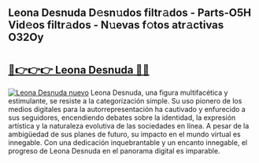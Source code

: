 ## Leona Desnuda D𝚎sn𝚞dos filtr𝚊dos - Parts-O5H Vid𝚎os filtr𝚊dos - N𝚞evas f𝚘tos atr𝚊ctivas O32Oy

# <h2><a href="http://mb4xgo.tromn.icu/?c=Leona+Desnuda">🔗👉👉👉 Leona Desnuda 🔗🔗</a></h2>

[![Leona Desnuda nuevo](https://i.imgur.com/pEAQMta.gif)](http://mb4xgo.tromn.icu/?c=Leona+Desnuda)
Leona Desnuda, una figura multifacética y estimulante, se resiste a la categorización simple. Su uso pionero de los medios digitales para la autorrepresentación ha cautivado y enfurecido a sus seguidores, encendiendo debates sobre la identidad, la expresión artística y la naturaleza evolutiva de las sociedades en línea. A pesar de la ambigüedad de sus planes de futuro, su impacto en el mundo virtual es innegable. Con una dedicación inquebrantable y un encanto innegable, el progreso de Leona Desnuda en el panorama digital es imparable.
